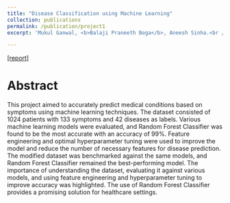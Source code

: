 ```yaml
---
title: "Disease Classification using Machine Learning"
collection: publications
permalink: /publication/project1
excerpt: 'Mukul Ganwal, <b>Balaji Praneeth Boga</b>, Aneesh Sinha.<br /><b>CMU-</b> 24787 Machine Learning and Artificial Intelligence for Engineers [2022]'

---
```


[[report]](https://drive.google.com/file/d/1qMTXv_fu_c8M2EPm1wNiyFBQXkHnjVqf/view?usp=share_link)


Abstract
======

This project aimed to accurately predict medical conditions based on symptoms using machine learning techniques. The dataset consisted of 1024 patients with 133 symptoms and 42 diseases as labels. Various machine learning models were evaluated, and Random Forest Classifier was found to be the most accurate with an accuracy of 99%. Feature engineering and optimal hyperparameter tuning were used to improve the model and reduce the number of necessary features for disease prediction. The modified dataset was benchmarked against the same models, and Random Forest Classifier remained the best-performing model. The importance of understanding the dataset, evaluating it against various models, and using feature engineering and hyperparameter tuning to improve accuracy was highlighted. The use of Random Forest Classifier provides a promising solution for healthcare settings.
